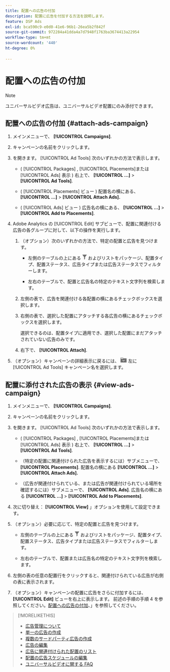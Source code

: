 ```yaml
---
title: 配置への広告の付加
description: 配置に広告を付加する方法を説明します。
feature: DSP Ads
exl-id: bca590c9-e0d0-41e6-96b1-26ea5b2f842f
source-git-commit: 972284a41dda4a7d7948f1763ba3674413a22954
workflow-type: tm+mt
source-wordcount: '440'
ht-degree: 0%

---
```


# 配置への広告の付加

>[!NOTE]
>
>ユニバーサルビデオ広告は、ユニバーサルビデオ配置にのみ添付できます。

## 配置への広告の付加 {#attach-ads-campaign}

1. メインメニューで、 **[!UICONTROL Campaigns]**.

1. キャンペーンの名前をクリックします。

1. を開きます。 [!UICONTROL Ad Tools] 次のいずれかの方法で表示します。

   * ( [!UICONTROL Packages] , [!UICONTROL Placements]または [!UICONTROL Ads] 表示 ) 右上で、 **[!UICONTROL ...]** > **[!UICONTROL Ad Tools]**.

   * ( [!UICONTROL Placements] ビュー ) 配置名の横にある、  **[!UICONTROL ...]** > **[!UICONTROL Attach Ads].**

   * ( [!UICONTROL Ads] ビュー ) 広告名の横にある、  **[!UICONTROL ...]** > **[!UICONTROL Add to Placements]**.

1. Adobe Analytics の [!UICONTROL Edit] サブビューで、配置に関連付ける広告の各グループに対して、以下の操作を実行します。

   1. （オプション）次のいずれかの方法で、特定の配置と広告を見つけます。

      * 左側のテーブルの上にある ![フィルター](/help/dsp/assets/filter.png) およびリストをパッケージ、配置タイプ、配置ステータス、広告タイプまたは広告ステータスでフィルターします。

      * 左右のテーブルで、配置と広告名の特定のテキスト文字列を検索します。

   1. 左側の表で、広告を関連付ける各配置の横にあるチェックボックスを選択します。

   1. 右側の表で、選択した配置にアタッチする各広告の横にあるチェックボックスを選択します。

      選択できるのは、配置タイプに適用でき、選択した配置にまだアタッチされていない広告のみです。

   1. 右下で、  **[!UICONTROL Attach]**.

1. （オプション）キャンペーンの詳細表示に戻るには、 ![フォルダに戻る](/help/dsp/assets/breadcrumb-return.png "フォルダに戻る") 左に [!UICONTROL Ad Tools] キャンペーン名を選択します。

## 配置に添付された広告の表示 {#view-ads-campaign}

<!-- should be a separate page, combined with "List the Placements Associated with an Ad" (although that pertains to a single ad only), or maybe just rename this topic -->

1. メインメニューで、 **[!UICONTROL Campaigns]**.

1. キャンペーンの名前をクリックします。

1. を開きます。 [!UICONTROL Ad Tools] 次のいずれかの方法で表示します。

   * ( [!UICONTROL Packages] , [!UICONTROL Placements]または [!UICONTROL Ads] 表示 ) 右上で、 **[!UICONTROL ...]** > **[!UICONTROL Ad Tools]**.

   * （特定の配置に関連付けられた広告を表示するには）サブメニューで、 **[!UICONTROL Placements]**. 配置名の横にある  **[!UICONTROL ...]** > **[!UICONTROL Attach Ads].**

   * （広告が関連付けられている、または広告が関連付けられている場所を確認するには）サブメニューで、 **[!UICONTROL Ads]**. 広告名の横にある  **[!UICONTROL ...]** > **[!UICONTROL Add to Placements]**.

1. 次に切り替え： **[!UICONTROL View]** 」オプションを使用して設定できます。

1. （オプション）必要に応じて、特定の配置と広告を見つけます。

   * 左側のテーブルの上にある ![フィルター](/help/dsp/assets/filter.png) およびリストをパッケージ、配置タイプ、配置ステータス、広告タイプまたは広告ステータスでフィルターします。

   * 左右のテーブルで、配置または広告名の特定のテキスト文字列を検索します。

1. 左側の表の任意の配置行をクリックすると、関連付けられている広告が右側の表に表示されます。

1. （オプション）キャンペーンの配置に広告をさらに付加するには、 **[!UICONTROL Edit]** ビューを右上に表示します。 前述の手順の手順 4 を参照してください。[配置への広告の付加](#attach-ads-campaign)、」を参照してください。

>[!MORELIKETHIS]
>
>* [広告管理について](ad-about.md)
>* [単一の広告の作成](ad-create.md)
>* [複数のサードパーティ広告の作成](ad-create-multiple.md)
>* [広告の編集](ad-edit.md)
>* [広告に関連付けられた配置のリスト](ad-list-placements.md)
>* [配置の広告スケジュールの編集](/help/dsp/campaign-management/placements/placement-edit-ad-schedule.md)
>* [ユニバーサルビデオに関する FAQ](/help/dsp/campaign-management/faq-universal-video.md)
